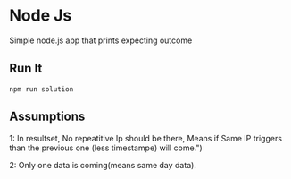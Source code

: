 # Node Js

Simple node.js app that prints expecting outcome

## Run It

`npm run solution`

## Assumptions
 1: In resultset, No repeatitive Ip should be there, Means if Same IP triggers than the previous one (less timestampe) will come.")

 2: Only one data is coming(means same day data).

 

